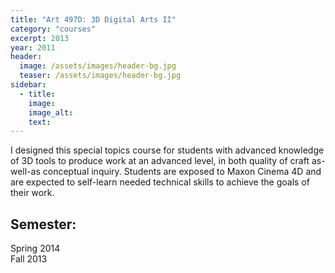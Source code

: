 ```yaml
---
title: "Art 497D: 3D Digital Arts II"
category: "courses"
excerpt: 2013
year: 2011
header:
  image: /assets/images/header-bg.jpg
  teaser: /assets/images/header-bg.jpg
sidebar:
  - title:
    image:
    image_alt:
    text:
---
```



I designed this special topics course for students with advanced knowledge of 3D tools to produce work at an advanced level, in both quality of craft as-well-as conceptual inquiry. Students are exposed to Maxon Cinema 4D and are expected to self-learn needed technical skills to achieve the goals of their work.

## Semester:

Spring 2014  
Fall 2013
